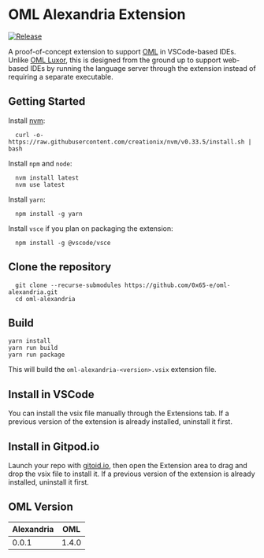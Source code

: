 # OML Alexandria Extension

[![Release](https://img.shields.io/github/v/release/0x65-e/oml-alexandria?label=release)](https://github.com/0x65-e/oml-alexandria/releases/latest)

A proof-of-concept extension to support [OML](https://opencaesar.github.io/oml) in VSCode-based IDEs. Unlike [OML Luxor](https://github.com/opencaesar/oml-luxor/), this is designed from the ground up to support web-based IDEs by running the language server through the extension instead of requiring a separate executable.

## Getting Started

Install [nvm](https://github.com/creationix/nvm#install-script):

```shell
  curl -o- https://raw.githubusercontent.com/creationix/nvm/v0.33.5/install.sh | bash
```

Install `npm` and `node`:

```shell
  nvm install latest
  nvm use latest
```

Install `yarn`:
```shell
  npm install -g yarn
```

Install `vsce` if you plan on packaging the extension:
```shell
  npm install -g @vscode/vsce
```

## Clone the repository

```shell
  git clone --recurse-submodules https://github.com/0x65-e/oml-alexandria.git
  cd oml-alexandria
```

## Build

```shell
yarn install
yarn run build
yarn run package
```

This will build the `oml-alexandria-<version>.vsix` extension file.

## Install in VSCode

You can install the vsix file manually through the Extensions tab. If a previous version of the extension is already installed, uninstall it first.

## Install in Gitpod.io

Launch your repo with [gitoid.io](https://www.gitpod.io/), then open the Extension area to drag and drop the vsix file to install it. If a previous version of the extension is already installed, uninstall it first.

## OML Version

| Alexandria | OML |
|------------|-----|
| 0.0.1      | 1.4.0 |
